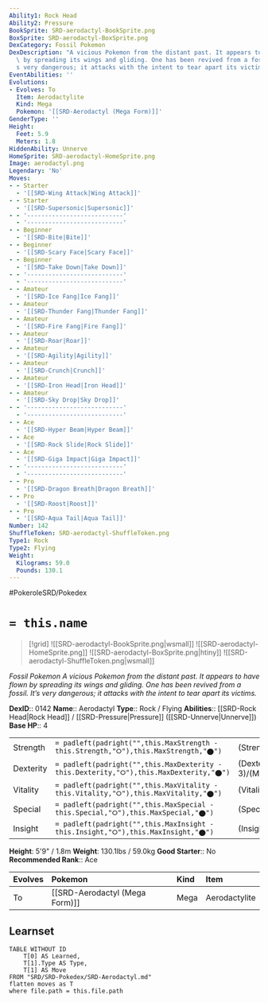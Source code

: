 ```yaml
---
Ability1: Rock Head
Ability2: Pressure
BookSprite: SRD-aerodactyl-BookSprite.png
BoxSprite: SRD-aerodactyl-BoxSprite.png
DexCategory: Fossil Pokemon
DexDescription: "A vicious Pokemon from the distant past. It appears to have flown\
  \ by spreading its wings and gliding. One has been revived from a fossil. It\u2019\
  s very dangerous; it attacks with the intent to tear apart its victims."
EventAbilities: ''
Evolutions:
- Evolves: To
  Item: Aerodactylite
  Kind: Mega
  Pokemon: '[[SRD-Aerodactyl (Mega Form)]]'
GenderType: ''
Height:
  Feet: 5.9
  Meters: 1.8
HiddenAbility: Unnerve
HomeSprite: SRD-aerodactyl-HomeSprite.png
Image: aerodactyl.png
Legendary: 'No'
Moves:
- - Starter
  - '[[SRD-Wing Attack|Wing Attack]]'
- - Starter
  - '[[SRD-Supersonic|Supersonic]]'
- - '---------------------------'
  - '---------------------------'
- - Beginner
  - '[[SRD-Bite|Bite]]'
- - Beginner
  - '[[SRD-Scary Face|Scary Face]]'
- - Beginner
  - '[[SRD-Take Down|Take Down]]'
- - '---------------------------'
  - '---------------------------'
- - Amateur
  - '[[SRD-Ice Fang|Ice Fang]]'
- - Amateur
  - '[[SRD-Thunder Fang|Thunder Fang]]'
- - Amateur
  - '[[SRD-Fire Fang|Fire Fang]]'
- - Amateur
  - '[[SRD-Roar|Roar]]'
- - Amateur
  - '[[SRD-Agility|Agility]]'
- - Amateur
  - '[[SRD-Crunch|Crunch]]'
- - Amateur
  - '[[SRD-Iron Head|Iron Head]]'
- - Amateur
  - '[[SRD-Sky Drop|Sky Drop]]'
- - '---------------------------'
  - '---------------------------'
- - Ace
  - '[[SRD-Hyper Beam|Hyper Beam]]'
- - Ace
  - '[[SRD-Rock Slide|Rock Slide]]'
- - Ace
  - '[[SRD-Giga Impact|Giga Impact]]'
- - '---------------------------'
  - '---------------------------'
- - Pro
  - '[[SRD-Dragon Breath|Dragon Breath]]'
- - Pro
  - '[[SRD-Roost|Roost]]'
- - Pro
  - '[[SRD-Aqua Tail|Aqua Tail]]'
Number: 142
ShuffleToken: SRD-aerodactyl-ShuffleToken.png
Type1: Rock
Type2: Flying
Weight:
  Kilograms: 59.0
  Pounds: 130.1
---
```


#PokeroleSRD/Pokedex

# `= this.name`

> [!grid]
> ![[SRD-aerodactyl-BookSprite.png|wsmall]]
> ![[SRD-aerodactyl-HomeSprite.png]]
> ![[SRD-aerodactyl-BoxSprite.png|htiny]]
> ![[SRD-aerodactyl-ShuffleToken.png|wsmall]]


*Fossil Pokemon*
*A vicious Pokemon from the distant past. It appears to have flown by spreading its wings and gliding. One has been revived from a fossil. It’s very dangerous; it attacks with the intent to tear apart its victims.*

**DexID**:: 0142
**Name**:: Aerodactyl
**Type**:: Rock / Flying
**Abilities**:: [[SRD-Rock Head|Rock Head]] / [[SRD-Pressure|Pressure]] ([[SRD-Unnerve|Unnerve]])
**Base HP**:: 4

|           |                                                                                        |                                          |
| --------- | -------------------------------------------------------------------------------------- | ---------------------------------------- |
| Strength  | `= padleft(padright("",this.MaxStrength - this.Strength,"⭘"),this.MaxStrength,"⬤")`    | (Strength::3)/(MaxStrength::6)   |
| Dexterity | `= padleft(padright("",this.MaxDexterity - this.Dexterity,"⭘"),this.MaxDexterity,"⬤")` | (Dexterity:: 3)/(MaxDexterity::7) |
| Vitality  | `= padleft(padright("",this.MaxVitality - this.Vitality,"⭘"),this.MaxVitality,"⬤")`    | (Vitality::2)/(MaxVitality::4)   |
| Special   | `= padleft(padright("",this.MaxSpecial - this.Special,"⭘"),this.MaxSpecial,"⬤")`       | (Special::2)/(MaxSpecial::4)     |
| Insight   | `= padleft(padright("",this.MaxInsight - this.Insight,"⭘"),this.MaxInsight,"⬤")`       | (Insight::2)/(MaxInsight::5)     |

**Height**: 5'9" / 1.8m
**Weight**: 130.1lbs / 59.0kg
**Good Starter**:: No
**Recommended Rank**:: Ace

| Evolves   | Pokemon                        | Kind   | Item          |
|:----------|:-------------------------------|:-------|:--------------|
| To        | [[SRD-Aerodactyl (Mega Form)]] | Mega   | Aerodactylite |

## Learnset

```dataview
TABLE WITHOUT ID
    T[0] AS Learned,
    T[1].Type AS Type,
    T[1] AS Move
FROM "SRD/SRD-Pokedex/SRD-Aerodactyl.md"
flatten moves as T
where file.path = this.file.path
```
